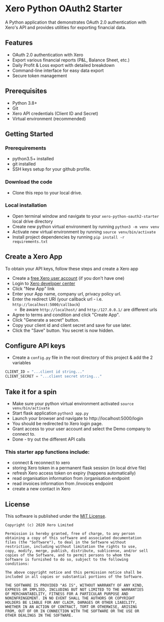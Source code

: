 # Xero Python OAuth2 Starter

A Python application that demonstrates OAuth 2.0 authentication with Xero's API and provides utilities for exporting financial data.

## Features

- OAuth 2.0 authentication with Xero
- Export various financial reports (P&L, Balance Sheet, etc.)
- Daily Profit & Loss export with detailed breakdown
- Command-line interface for easy data export
- Secure token management

## Prerequisites

- Python 3.8+
- Git
- Xero API credentials (Client ID and Secret)
- Virtual environment (recommended)

## Getting Started

### Prerequirements
* python3.5+ installed
* git installed
* SSH keys setup for your github profile.

### Download the code
* Clone this repo to your local drive.

### Local installation
* Open terminal window and navigate to your `xero-python-oauth2-starter` local drive directory 
* Create new python virtual environment by running `python3 -m venv venv`
* Activate new virtual environment by running `source venv/bin/activate`
* Install project dependencies by running `pip install -r requirements.txt`

## Create a Xero App
To obtain your API keys, follow these steps and create a Xero app

* Create a [free Xero user account](https://www.xero.com/us/signup/api/) (if you don't have one)
* Login to [Xero developer center](https://developer.xero.com/myapps)
* Click "New App" link
* Enter your App name, company url, privacy policy url.
* Enter the redirect URI (your callback url - i.e. `http://localhost:5000/callback`)
    * Be aware `http://localhost/` and `http:/127.0.0.1/` are different urls
* Agree to terms and condition and click "Create App".
* Click "Generate a secret" button.
* Copy your client id and client secret and save for use later.
* Click the "Save" button. You secret is now hidden.

## Configure API keys
* Create a `config.py` file in the root directory of this project & add the 2 variables
```python
CLIENT_ID = "...client id string..."
CLIENT_SECRET = "...client secret string..."
```

## Take it for a spin

* Make sure your python virtual environment activated `source venv/bin/activate`
* Start flask application `python3 app.py`
* Launch your browser and navigate to http://localhost:5000/login 
* You should be redirected to Xero login page.
* Grant access to your user account and select the Demo company to connect to.
* Done - try out the different API calls

### This starter app functions include:

* connect & reconnect to xero
* storing Xero token in a permanent flask session (in local drive file)
* refresh Xero access token on expiry  (happens automatically)
* read organisation information from /organisation endpoint
* read invoices information from /invoices endpoint
* create a new contact in Xero

## License

This software is published under the [MIT License](http://en.wikipedia.org/wiki/MIT_License).

	Copyright (c) 2020 Xero Limited

	Permission is hereby granted, free of charge, to any person
	obtaining a copy of this software and associated documentation
	files (the "Software"), to deal in the Software without
	restriction, including without limitation the rights to use,
	copy, modify, merge, publish, distribute, sublicense, and/or sell
	copies of the Software, and to permit persons to whom the
	Software is furnished to do so, subject to the following
	conditions:

	The above copyright notice and this permission notice shall be
	included in all copies or substantial portions of the Software.

	THE SOFTWARE IS PROVIDED "AS IS", WITHOUT WARRANTY OF ANY KIND,
	EXPRESS OR IMPLIED, INCLUDING BUT NOT LIMITED TO THE WARRANTIES
	OF MERCHANTABILITY, FITNESS FOR A PARTICULAR PURPOSE AND
	NONINFRINGEMENT. IN NO EVENT SHALL THE AUTHORS OR COPYRIGHT
	HOLDERS BE LIABLE FOR ANY CLAIM, DAMAGES OR OTHER LIABILITY,
	WHETHER IN AN ACTION OF CONTRACT, TORT OR OTHERWISE, ARISING
	FROM, OUT OF OR IN CONNECTION WITH THE SOFTWARE OR THE USE OR
	OTHER DEALINGS IN THE SOFTWARE.
